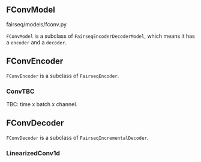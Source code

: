 ## FConvModel

fairseq/models/fconv.py

`FConvModel` is a subclass of `FairseqEncoderDecoderModel`, which means it has a `encoder` and a `decoder`.

## FConvEncoder

`FConvEncoder` is a subclass of `FairseqEncoder`.

### ConvTBC

TBC: time x batch x channel.

## FConvDecoder

`FConvDecoder` is a subclass of `FairseqIncrementalDecoder`.

### LinearizedConv1d
